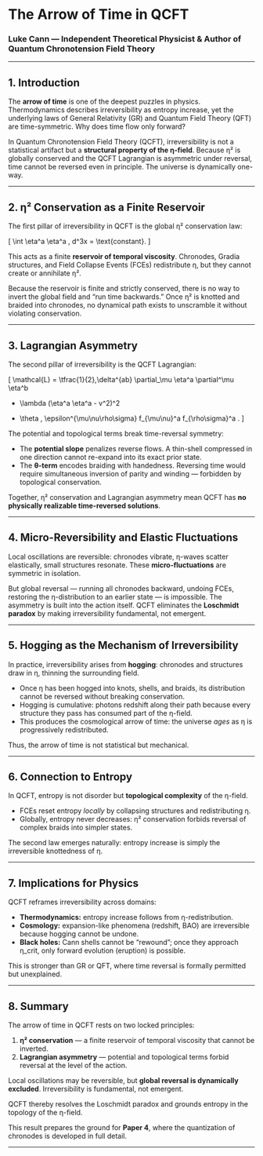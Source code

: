 # The Arrow of Time in QCFT  

### Luke Cann — Independent Theoretical Physicist & Author of Quantum Chronotension Field Theory  

---

## 1. Introduction  

The **arrow of time** is one of the deepest puzzles in physics. Thermodynamics describes irreversibility as entropy increase, yet the underlying laws of General Relativity (GR) and Quantum Field Theory (QFT) are time-symmetric. Why does time flow only forward?  

In Quantum Chronotension Field Theory (QCFT), irreversibility is not a statistical artifact but a **structural property of the η-field**. Because η² is globally conserved and the QCFT Lagrangian is asymmetric under reversal, time cannot be reversed even in principle. The universe is dynamically one-way.  

---

## 2. η² Conservation as a Finite Reservoir  

The first pillar of irreversibility in QCFT is the global η² conservation law:  

\[
\int \eta^a \eta^a \, d^3x = \text{constant}.
\]  

This acts as a finite **reservoir of temporal viscosity**. Chronodes, Gradia structures, and Field Collapse Events (FCEs) redistribute η, but they cannot create or annihilate η².  

Because the reservoir is finite and strictly conserved, there is no way to invert the global field and “run time backwards.” Once η² is knotted and braided into chronodes, no dynamical path exists to unscramble it without violating conservation.  

---

## 3. Lagrangian Asymmetry  

The second pillar of irreversibility is the QCFT Lagrangian:  

\[
\mathcal{L} = \tfrac{1}{2}\,\delta^{ab} \partial_\mu \eta^a \partial^\mu \eta^b 
- \lambda (\eta^a \eta^a - v^2)^2 
+ \theta \, \epsilon^{\mu\nu\rho\sigma} f_{\mu\nu}^a f_{\rho\sigma}^a .
\]  

The potential and topological terms break time-reversal symmetry:  

- The **potential slope** penalizes reverse flows. A thin-shell compressed in one direction cannot re-expand into its exact prior state.  
- The **θ-term** encodes braiding with handedness. Reversing time would require simultaneous inversion of parity and winding — forbidden by topological conservation.  

Together, η² conservation and Lagrangian asymmetry mean QCFT has **no physically realizable time-reversed solutions**.  

---

## 4. Micro-Reversibility and Elastic Fluctuations  

Local oscillations are reversible: chronodes vibrate, η-waves scatter elastically, small structures resonate. These **micro-fluctuations** are symmetric in isolation.  

But global reversal — running all chronodes backward, undoing FCEs, restoring the η-distribution to an earlier state — is impossible. The asymmetry is built into the action itself. QCFT eliminates the **Loschmidt paradox** by making irreversibility fundamental, not emergent.  

---

## 5. Hogging as the Mechanism of Irreversibility  

In practice, irreversibility arises from **hogging**: chronodes and structures draw in η, thinning the surrounding field.  

- Once η has been hogged into knots, shells, and braids, its distribution cannot be reversed without breaking conservation.  
- Hogging is cumulative: photons redshift along their path because every structure they pass has consumed part of the η-field.  
- This produces the cosmological arrow of time: the universe *ages* as η is progressively redistributed.  

Thus, the arrow of time is not statistical but mechanical.  

---

## 6. Connection to Entropy  

In QCFT, entropy is not disorder but **topological complexity** of the η-field.  

- FCEs reset entropy *locally* by collapsing structures and redistributing η.  
- Globally, entropy never decreases: η² conservation forbids reversal of complex braids into simpler states.  

The second law emerges naturally: entropy increase is simply the irreversible knottedness of η.  

---

## 7. Implications for Physics  

QCFT reframes irreversibility across domains:  

- **Thermodynamics:** entropy increase follows from η-redistribution.  
- **Cosmology:** expansion-like phenomena (redshift, BAO) are irreversible because hogging cannot be undone.  
- **Black holes:** Cann shells cannot be “rewound”; once they approach η\_crit, only forward evolution (eruption) is possible.  

This is stronger than GR or QFT, where time reversal is formally permitted but unexplained.  

---

## 8. Summary  

The arrow of time in QCFT rests on two locked principles:  

1. **η² conservation** — a finite reservoir of temporal viscosity that cannot be inverted.  
2. **Lagrangian asymmetry** — potential and topological terms forbid reversal at the level of the action.  

Local oscillations may be reversible, but **global reversal is dynamically excluded**. Irreversibility is fundamental, not emergent.  

QCFT thereby resolves the Loschmidt paradox and grounds entropy in the topology of the η-field.  

This result prepares the ground for **Paper 4**, where the quantization of chronodes is developed in full detail.  

---
